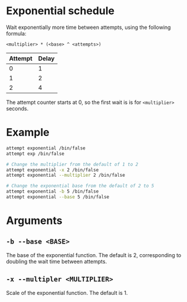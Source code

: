 # Exponential schedule

Wait exponentially more time between attempts, using the following formula:

`<multiplier> * (<base> ^ <attempts>)`

| Attempt | Delay |
| ------- | ----- |
| 0       | 1     |
| 1       | 2     |
| 2       | 4     |

The attempt counter starts at 0, so the first wait is is for `<multiplier>` seconds.

# Example

```bash
attempt exponential /bin/false
attempt exp /bin/false

# Change the multiplier from the default of 1 to 2
attempt exponential -x 2 /bin/false
attempt exponential --multiplier 2 /bin/false

# Change the exponential base from the default of 2 to 5
attempt exponential -b 5 /bin/false
attempt exponential --base 5 /bin/false
```

# Arguments

## `-b --base <BASE>`

The base of the exponential function. The default is 2, corresponding to doubling the wait time
between attempts.

## `-x --multipler <MULTIPLIER>`

Scale of the exponential function. The default is 1.
